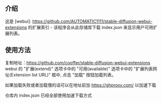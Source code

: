 ## 介绍

这是 [webui]: https://github.com/AUTOMATIC1111/stable-diffusion-webui-extensions 的扩展索引 - 该程序会从此存储库下载 index.json 来显示用户可用扩展列表。

## 使用方法

复制地址：https://github.com/cooffer/stable-diffusion-webui-extensions webui 的 "扩展(extend)" 选项卡中的 "可用(available)" 选项卡中的 "扩展列表网址(Extension list URL)" 框中, 点击 "加载" 按钮加载列表。

如果加载失败或者加载慢的话可以在地址前加 https://ghproxy.com/  以加速下载

仓库内 index.json 已经全部使用加速下载方式
